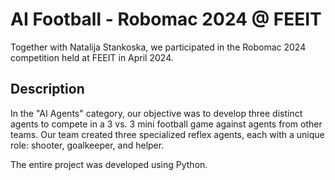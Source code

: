 # AI Football - Robomac 2024 @ FEEIT

Together with Natalija Stankoska, we participated in the Robomac 2024 competition held at FEEIT in April 2024.

## Description

In the "AI Agents" category, our objective was to develop three distinct agents to compete in a 3 vs. 3 mini football game against agents from other teams. Our team created three specialized reflex agents, each with a unique role: shooter, goalkeeper, and helper. 

The entire project was developed using Python.